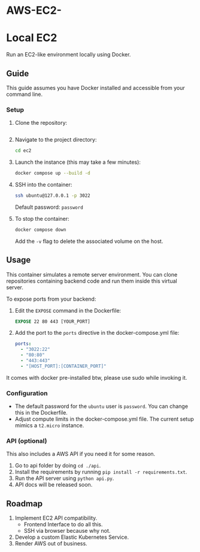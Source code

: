 # AWS-EC2-

# Local EC2

Run an EC2-like environment locally using Docker.

## Guide

This guide assumes you have Docker installed and accessible from your command line.

### Setup

1. Clone the repository:
   ```bash   https://github.com/kartikvermaa/ec2-.git

   ```

2. Navigate to the project directory:
   ```bash
   cd ec2
   ```

3. Launch the instance (this may take a few minutes):
   ```bash
   docker compose up --build -d
   ```

4. SSH into the container:
   ```bash
   ssh ubuntu@127.0.0.1 -p 3022
   ```
   Default password: `password`

5. To stop the container:
   ```bash
   docker compose down
   ```
   Add the `-v` flag to delete the associated volume on the host.

## Usage

This container simulates a remote server environment. You can clone repositories containing backend code and run them inside this virtual server.

To expose ports from your backend:

1. Edit the `EXPOSE` command in the Dockerfile:
   ```Dockerfile
   EXPOSE 22 80 443 [YOUR_PORT]
   ```

2. Add the port to the `ports` directive in the docker-compose.yml file:
   ```yml
   ports:
     - "3022:22"
     - "80:80"
     - "443:443"
     - "[HOST_PORT]:[CONTAINER_PORT]"
   ```

It comes with docker pre-installed btw, please use sudo while invoking it.

### Configuration

- The default password for the `ubuntu` user is `password`. You can change this in the Dockerfile.
- Adjust compute limits in the docker-compose.yml file. The current setup mimics a `t2.micro` instance.

### API (optional)

This also includes a AWS API if you need it for some reason.

1. Go to api folder by doing `cd ./api`.
1. Install the requirements by running `pip install -r requirements.txt`.
2. Run the API server using `python api.py`.
3. API docs will be released soon.

## Roadmap

1. Implement EC2 API compatibility.
   - Frontend Interface to do all this.
   - SSH via browser because why not.
2. Develop a custom Elastic Kubernetes Service.
3. Render AWS out of business.
